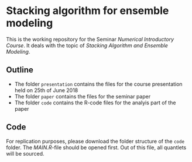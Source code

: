 # Stacking algorithm for ensemble modeling
This is the working repository for the Seminar *Numerical Introductory Course*. It deals with the topic of *Stacking Algorithm and Ensemble Modeling*. 

## Outline
- The folder ``presentation`` contains the files for the course presentation held on 25th of June 2018
- The folder ``paper`` contains the files for the seminar paper
- The folder ``code`` contains the R-code files for the analyis part of the paper

## Code
For replication purposes, please download the folder structure of the ``code`` folder. The *MAIN.R*-file should be opened first. Out of this file, all quantlets will be sourced.
